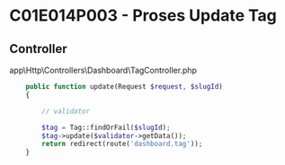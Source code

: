 # C01E014P003 - Proses Update Tag

## Controller

app\Http\Controllers\Dashboard\TagController.php

```php
    public function update(Request $request, $slugId)
    {

        // validator

        $tag = Tag::findOrFail($slugId);
        $tag->update($validator->getData());
        return redirect(route('dashboard.tag'));
    }
```
